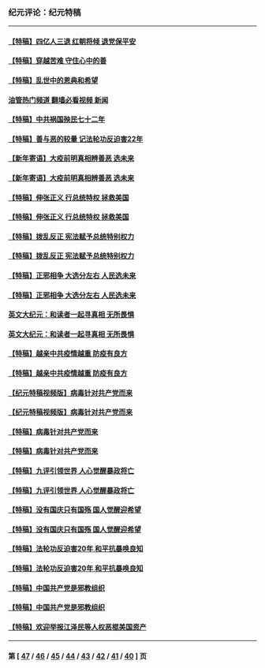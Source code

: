 ### 纪元评论：纪元特稿
---
#### [【特稿】四亿人三退 红朝将倾 退党保平安](../../pages/nsc424/n13794378.md?10260330) 
#### [【特稿】穿越苦难 守住心中的善](../../pages/nsc424/n13784979.md?10260330) 
#### [【特稿】乱世中的恩典和希望](../../pages/nsc424/n13734687.md?10260330) 
#### [油管热门频道 翻墙必看视频 新闻](ok?10260330)
#### [【特稿】中共祸国殃民七十二年](../../pages/nsc424/n13272607.md?10260330) 
#### [【特稿】善与恶的较量 记法轮功反迫害22年](../../pages/nsc424/n13086597.md?10260330) 
#### [【新年寄语】大疫前明真相辨善恶 选未来](../../pages/nsc424/n12660855.md?10260330) 
#### [【新年寄语】大疫前明真相辨善恶 选未来](../../pages/nsc424/n12660855.md?10260330) 
#### [【特稿】伸张正义 行总统特权 拯救美国](../../pages/nsc424/n12616806.md?10260330) 
#### [【特稿】伸张正义 行总统特权 拯救美国](../../pages/nsc424/n12616806.md?10260330) 
#### [【特稿】拨乱反正 宪法赋予总统特别权力](../../pages/nsc424/n12598306.md?10260330) 
#### [【特稿】拨乱反正 宪法赋予总统特别权力](../../pages/nsc424/n12598306.md?10260330) 
#### [【特稿】正邪相争 大选分左右 人民选未来](../../pages/nsc424/n12545208.md?10260330) 
#### [【特稿】正邪相争 大选分左右 人民选未来](../../pages/nsc424/n12545208.md?10260330) 
#### [英文大纪元：和读者一起寻真相 无所畏惧](../../pages/nsc424/n12542027.md?10260330) 
#### [英文大纪元：和读者一起寻真相 无所畏惧](../../pages/nsc424/n12542027.md?10260330) 
#### [【特稿】越亲中共疫情越重 防疫有良方](../../pages/nsc424/n12042989.md?10260330) 
#### [【特稿】越亲中共疫情越重 防疫有良方](../../pages/nsc424/n12042989.md?10260330) 
#### [【纪元特稿视频版】病毒针对共产党而来](../../pages/nsc424/n11977328.md?10260330) 
#### [【纪元特稿视频版】病毒针对共产党而来](../../pages/nsc424/n11977328.md?10260330) 
#### [【特稿】病毒针对共产党而来](../../pages/nsc424/n11928818.md?10260330) 
#### [【特稿】病毒针对共产党而来](../../pages/nsc424/n11928818.md?10260330) 
#### [【特稿】九评引领世界 人心觉醒暴政将亡](../../pages/nsc424/n11660496.md?10260330) 
#### [【特稿】九评引领世界 人心觉醒暴政将亡](../../pages/nsc424/n11660496.md?10260330) 
#### [【特稿】没有国庆只有国殇 国人觉醒迎希望](../../pages/nsc424/n11549354.md?10260330) 
#### [【特稿】没有国庆只有国殇 国人觉醒迎希望](../../pages/nsc424/n11549354.md?10260330) 
#### [【特稿】法轮功反迫害20年 和平抗暴唤良知](../../pages/nsc424/n11389135.md?10260330) 
#### [【特稿】法轮功反迫害20年 和平抗暴唤良知](../../pages/nsc424/n11389135.md?10260330) 
#### [【特稿】中国共产党是邪教组织](../../pages/nsc424/n11355551.md?10260330) 
#### [【特稿】中国共产党是邪教组织](../../pages/nsc424/n11355551.md?10260330) 
#### [【特稿】欢迎举报江泽民等人权恶棍美国资产](../../pages/nsc424/n11303040.md?10260330) 

---
#### 第 [ [47](./47.md?10260330) / [46](./46.md?10260330) / [45](./45.md?10260330) / [44](./44.md?10260330) / [43](./43.md?10260330) / [42](./42.md?10260330) / [41](./41.md?10260330) / [40](./40.md?10260330) ] 页
